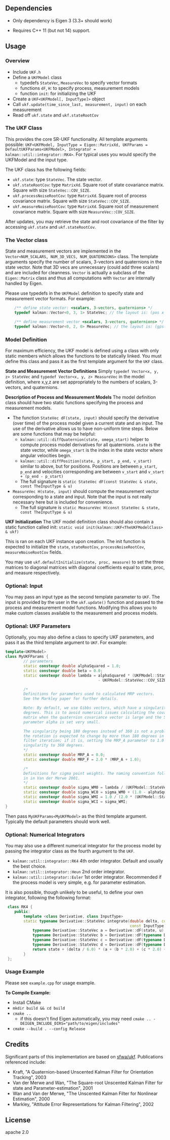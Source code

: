 ## Dependencies

- Only dependency is Eigen 3 (3.3+ should work)

- Requires C++ 11 (but not 14) support.

## Usage

### Overview

- Include `UKF.h`
- Define a `UKFModel` class
  - typedefs `StateVec`, `MeasureVec` to specify vector formats
  - functions `dF`, `H`: to specify process, measurement models 
  - function `init`: for initializing the UKF
- Create a `UKF<UKFModel[, InputType]>` object
- Call `ukf.update(time_since_last, measurement, input)` on each measurement
- Read off `ukf.state` and `ukf.stateRootCov`
 
### The UKF Class

This provides the core SR-UKF functionality. All template arguments possible: `UKF<UKFModel, InputType = Eigen::MatrixXd, UKFParams = DefaultUKFParams<UKFModel>, Integrator = kalman::util::integrator::RK4>`. For typical uses you would specify the UKFModel and the input type.

The UKF class has the following fields:
- `ukf.state`: type `StateVec`. The state vector.
- `ukf.stateRootCov`: type `MatrixXd`. Square root of state covariance matrix. Square with size `StateVec::COV_SIZE`.
- `ukf.processNoiseRootCov`: type `MatrixXd`. Square root of process covariance matrix. Square with size `StateVec::COV_SIZE`.
- `ukf.measureNoiseRootCov`: type `MatrixXd`. Square root of measurement covariance matrix. Square with size `MeasureVec::COV_SIZE`.

After updates, you may retrieve the state and root covariance of the filter by accessing `ukf.state` and `ukf.stateRootCov`.

### The Vector class

State and measurement vectors are implemented in the `Vector<NUM_SCALARS, NUM_3D_VECS, NUM_QUATERNIONS>` class. The template arguments specify the number of scalars, 3-vectors and quaternions in the state vector. Note that 3D vecs are unnecessary (could add three scalars) and are included for cleanness. `Vector` is actually a subclass of the `Eigen::Matrix` class and thus all computations with `Vector` are internally handled by Eigen.  

Please use typedefs in the `UKFModel` definition to specify state and measurement vector formats. For example:

```cpp
    /** define state vector: <scalars, 3-vectors, quaternions> */
    typedef kalman::Vector<0, 3, 1> StateVec; // the layout is: (pos x 3, vel x 3, angularvel x 3, attitude x 4)

    /** define measurement vector <scalars, 3-vectors, quaternions> */
    typedef kalman::Vector<0, 2, 0> MeasureVec; // the layout is: (gps-pos x 3, gyro-angularvel x 3) 
```

### Model Definition

For maximum efficiency, the UKF model is defined using a class with only static members which allows the functions to be statically linked. You must define this class and pass it as the first template argument for the `UKF` class.

**State and Measurement Vector Definitions**
Simply `typedef Vector<x, y, z> StateVec` and `typedef Vector<x, y, z> MeasureVec` in the model definition, where x,y,z are set appropriately to the numbers of scalars, 3-vectors, and quaternions.

**Description of Process and Measurement Models**
The model definition class should have two static functions specifying the process and measurement models.
- The function `StateVec dF(state, input)` should specify the derivative (over time) of the process model given a current state and an input. The use of the derivative allows us to have non-uniform time steps. Below are some functions that may be helpful:
    - `kalman::util::diffQuaternion(state, omega_start)` helper to compute process model derivatives for all quaternions. `state` is the state vector, while `omega_start` is the index in the state vector where angular velocities begin.
    - `kalman::util::diffPosition(state, p_start, p_end, v_start)` similar to above, but for positions. Positions are between `p_start`, `p_end` and velocities corresponding are between `v_start` and `v_start + (p_end - p_start)`
    - The full signature is `static StateVec dF(const StateVec & state, const TheInputType & u)`
- `MeasureVec H(state, input)` should compute the measurement vector corresponding to a state and input. Note that the input is not really necessary here but is included for convenience.
    - The full signature is `static MeasureVec H(const StateVec & state, const TheInputType & u)`

**UKF Initialization**
The UKF model definition class should also contain a static function called init:
`static void init(kalman::UKF<TheUKFModelClass> & ukf)`

This is ran on each UKF instance upon creation. The init function is expected to initialize the `state`, `stateRootCov`, `processNoiseRootCov`, `measureNoiseRootCov` fields.

You may use `ukf.defaultInitialize(state, proc, measure)` to set the three matrices to diagonal matrices with diagonal coefficients equal to state, proc, and measure respectively.

### Optional: Input

You may pass an input type as the second template parameter to `UKF`. The input is provided by the user in the `ukf.update()` function and passed to the process and measurement model functions. Modifying this allows you to make custom classes available to the measurement and process models.

### Optional: UKF Parameters

Optionally, you may also define a class to specify UKF parameters, and pass it as the third template argument to `UKF`. For example:

```c++
template<UKFModel>
class MyUKFParams {
        // parameters
        static constexpr double alphaSquared = 1.0;
        static constexpr double beta = 0.0;
        static constexpr double lambda = alphaSquared * (UKFModel::StateVec::COV_SIZE + 3.0)
                                         - UKFModel::StateVec::COV_SIZE;

        /*
        Definitions for parameters used to calculated MRP vectors.
        See the Markley paper for further details.

        Note: By default, we use Gibbs vectors, which have a singularity at 180
        degrees. This is to avoid numerical issues calculating the covariance
        matrix when the quaternion covariance vector is large and the SUT scaling
        parameter alpha is set very small.

        The singularity being 180 degrees instead of 360 is not a problem unless
        the rotation is expected to change by more than 180 degrees in a single
        filter iteration; if it is, setting the MRP_A parameter to 1.0 moves the
        singularity to 360 degrees.
        */
        static constexpr double MRP_A = 0.0;
        static constexpr double MRP_F = 2.0 * (MRP_A + 1.0);

        /*
        Definitions for sigma point weights. The naming convention follows that used
        in in Van der Merwe 2001.
        */
        static constexpr double sigma_WM0 = lambda / (UKFModel::StateVec::COV_SIZE + lambda);
        static constexpr double sigma_WC0 = sigma_WM0 + (1.0 - alphaSquared + beta);
        static constexpr double sigma_WMI = 1.0 / (2.0 * (UKFModel::StateVec::COV_SIZE + lambda));
        static constexpr double sigma_WCI = sigma_WMI;
}
```
Then pass `MyUKFParams<MyUKFModel>` as the third template argument. Typically the default parameters should work well.

### Optional: Numerical Integrators

You may also use a different numerical integrator for the process model by passing the integrator class as the fourth argument to the `UKF`.
- `kalman::util::integrator::RK4` 4th order integrator. Default and usually the best choice.
- `kalman::util::integrator::Heun` 2nd order integrator.
- `kalman::util::integrator::Euler` 1st order integrator. Recommended if the process model is very simple, e.g. for parameter estimation.

It is also possible, though unlikely to be useful, to define your own integrator, following the following format:
```c++
 class RK4 {
    public:
        template <class Derivative, class InputType>
        static typename Derivative::StateVec integrate(double delta, const typename Derivative::StateVec & state,
                                                       const InputType & u) {
            typename Derivative::StateVec a = Derivative::dF(state, u);
            typename Derivative::StateVec b = Derivative::dF(typename Derivative::StateVec(state + 0.5 * delta * a), u);
            typename Derivative::StateVec c = Derivative::dF(typename Derivative::StateVec(state + 0.5 * delta * b), u);
            typename Derivative::StateVec d = Derivative::dF(typename Derivative::StateVec(state + delta * c), u);
            return state + (delta / 6.0) * (a + (b * 2.0) + (c * 2.0) + d);
        }
 };
```

### Usage Example

Please see `example.cpp` for usage example.

**To Compile Example:**

- Install CMake
- `mkdir build && cd build`
- `cmake ..`
  - if this doesn't find Eigen automatically, you may need `cmake .. -DEIGEN_INCLUDE_DIRS="path/to/eigen/includes"`
- `cmake --build . --config Release`

## Credits

Significant parts of this implementation are based on [sfwa/ukf](https://github.com/sfwa/ukf). Publications referenced include:

- Kraft, "A Quaternion-based Unscented Kalman Filter for Orientation Tracking", 2003
- Van der Merwe and Wan, "The Square-root Unscented Kalman Filter for state and Parameter-estimation", 2001
- Wan and Van der Merwe, "The Unscented Kalman Filter for Nonlinear Estimation", 2000
- Markley, "Attitude Error Representations for Kalman Filtering", 2002

## License

apache 2.0
